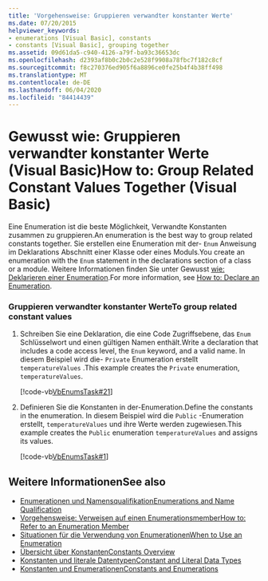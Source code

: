 ```yaml
---
title: 'Vorgehensweise: Gruppieren verwandter konstanter Werte'
ms.date: 07/20/2015
helpviewer_keywords:
- enumerations [Visual Basic], constants
- constants [Visual Basic], grouping together
ms.assetid: 09d61da5-c940-4126-a79f-ba93c36653dc
ms.openlocfilehash: d2393af8b0c2b0c2e528f9908a78fbc7f182c8cf
ms.sourcegitcommit: f8c270376ed905f6a8896ce0fe25b4f4b38ff498
ms.translationtype: MT
ms.contentlocale: de-DE
ms.lasthandoff: 06/04/2020
ms.locfileid: "84414439"
---
```

# <a name="how-to-group-related-constant-values-together-visual-basic"></a><span data-ttu-id="d878c-102">Gewusst wie: Gruppieren verwandter konstanter Werte (Visual Basic)</span><span class="sxs-lookup"><span data-stu-id="d878c-102">How to: Group Related Constant Values Together (Visual Basic)</span></span>
<span data-ttu-id="d878c-103">Eine Enumeration ist die beste Möglichkeit, Verwandte Konstanten zusammen zu gruppieren.</span><span class="sxs-lookup"><span data-stu-id="d878c-103">An enumeration is the best way to group related constants together.</span></span> <span data-ttu-id="d878c-104">Sie erstellen eine Enumeration mit der- `Enum` Anweisung im Deklarations Abschnitt einer Klasse oder eines Moduls.</span><span class="sxs-lookup"><span data-stu-id="d878c-104">You create an enumeration with the `Enum` statement in the declarations section of a class or a module.</span></span> <span data-ttu-id="d878c-105">Weitere Informationen finden Sie unter Gewusst [wie: Deklarieren einer Enumeration](how-to-declare-enumerations.md).</span><span class="sxs-lookup"><span data-stu-id="d878c-105">For more information, see [How to: Declare an Enumeration](how-to-declare-enumerations.md).</span></span>  
  
### <a name="to-group-related-constant-values"></a><span data-ttu-id="d878c-106">Gruppieren verwandter konstanter Werte</span><span class="sxs-lookup"><span data-stu-id="d878c-106">To group related constant values</span></span>  
  
1. <span data-ttu-id="d878c-107">Schreiben Sie eine Deklaration, die eine Code Zugriffsebene, das `Enum` Schlüsselwort und einen gültigen Namen enthält.</span><span class="sxs-lookup"><span data-stu-id="d878c-107">Write a declaration that includes a code access level, the `Enum` keyword, and a valid name.</span></span> <span data-ttu-id="d878c-108">In diesem Beispiel wird die- `Private` Enumeration erstellt `temperatureValues` .</span><span class="sxs-lookup"><span data-stu-id="d878c-108">This example creates the `Private` enumeration, `temperatureValues`.</span></span>  
  
     [!code-vb[VbEnumsTask#21](~/samples/snippets/visualbasic/VS_Snippets_VBCSharp/VbEnumsTask/VB/Class2.vb#21)]  
  
2. <span data-ttu-id="d878c-109">Definieren Sie die Konstanten in der-Enumeration.</span><span class="sxs-lookup"><span data-stu-id="d878c-109">Define the constants in the enumeration.</span></span> <span data-ttu-id="d878c-110">In diesem Beispiel wird die `Public` -Enumeration erstellt, `temperatureValues` und ihre Werte werden zugewiesen.</span><span class="sxs-lookup"><span data-stu-id="d878c-110">This example creates the `Public` enumeration `temperatureValues` and assigns its values.</span></span>  
  
     [!code-vb[VbEnumsTask#1](~/samples/snippets/visualbasic/VS_Snippets_VBCSharp/VbEnumsTask/VB/Class2.vb#1)]  
  
## <a name="see-also"></a><span data-ttu-id="d878c-111">Weitere Informationen</span><span class="sxs-lookup"><span data-stu-id="d878c-111">See also</span></span>

- [<span data-ttu-id="d878c-112">Enumerationen und Namensqualifikation</span><span class="sxs-lookup"><span data-stu-id="d878c-112">Enumerations and Name Qualification</span></span>](enumerations-and-name-qualification.md)
- [<span data-ttu-id="d878c-113">Vorgehensweise: Verweisen auf einen Enumerationsmember</span><span class="sxs-lookup"><span data-stu-id="d878c-113">How to: Refer to an Enumeration Member</span></span>](how-to-refer-to-an-enumeration-member.md)
- [<span data-ttu-id="d878c-114">Situationen für die Verwendung von Enumerationen</span><span class="sxs-lookup"><span data-stu-id="d878c-114">When to Use an Enumeration</span></span>](when-to-use-an-enumeration.md)
- [<span data-ttu-id="d878c-115">Übersicht über Konstanten</span><span class="sxs-lookup"><span data-stu-id="d878c-115">Constants Overview</span></span>](constants-overview.md)
- [<span data-ttu-id="d878c-116">Konstanten und literale Datentypen</span><span class="sxs-lookup"><span data-stu-id="d878c-116">Constant and Literal Data Types</span></span>](constant-and-literal-data-types.md)
- [<span data-ttu-id="d878c-117">Konstanten und Enumerationen</span><span class="sxs-lookup"><span data-stu-id="d878c-117">Constants and Enumerations</span></span>](../../../language-reference/constants-and-enumerations.md)
